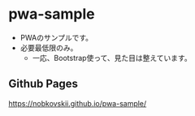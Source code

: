 # pwa-sample

* PWAのサンプルです。
* 必要最低限のみ。
  * 一応、Bootstrap使って、見た目は整えています。

## Github Pages
https://nobkovskii.github.io/pwa-sample/
